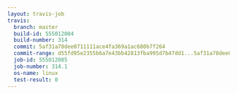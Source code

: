 ```yaml
---
layout: travis-job
travis:
  branch: master
  build-id: 555012084
  build-number: 314
  commit: 5af31a78dee0711111ace4fa369a1ac680b7f264
  commit-range: d55fd95e2355b6a7e43bb42813fba995d7b47dd1...5af31a78dee0711111ace4fa369a1ac680b7f264
  job-id: 555012085
  job-number: 314.1
  os-name: linux
  test-result: 0
---
```

